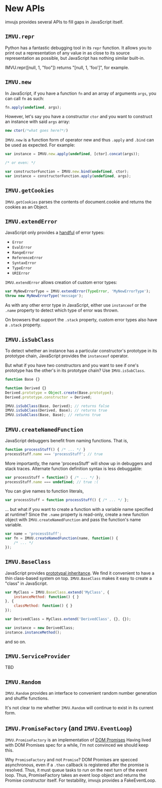 # New APIs

imvujs provides several APIs to fill gaps in JavaScript itself.

## `IMVU.repr`

Python has a fantastic debugging tool in its `repr` function.  It
allows you to print out a representation of any value in as close to
its source representation as possible, but JavaScript has nothing
similar built-in.

IMVU.repr([null, 1, "foo"]) returns "[null, 1, 'foo']", for example.

## `IMVU.new`

In JavaScript, if you have a function `fn` and an array of arguments
`args`, you can call `fn` as such:

```javascript
fn.apply(undefined, args);
```

However, let's say you have a constructor `ctor` and you want to
construct an instance with said `args` array:

```javascript
new ctor(/*what goes here?*/)
```

`IMVU.new` is a function form of operator new and thus `.apply` and
`.bind` can be used as expected.  For example:

```javascript
var instance = IMVU.new.apply(undefined, [ctor].concat(args));

/* or even: */

var constructorFunction = IMVU.new.bind(undefined, ctor);
var instance = constructorFunction.apply(undefined, args);
```

## `IMVU.getCookies`

`IMVU.getCookies` parses the contents of document.cookie and returns
the cookies as an Object.

## `IMVU.extendError`

JavaScript only provides a
[handful](https://developer.mozilla.org/en-US/docs/Web/JavaScript/Reference/Global_Objects/Error)
of error types:

* `Error`
* `EvalError`
* `RangeError`
* `ReferenceError`
* `SyntaxError`
* `TypeError`
* `URIError`

`IMVU.extendError` allows creation of custom error types:

```javascript
var MyNewErrorType = IMVU.extendError(TypeError, 'MyNewErrorType');
throw new MyNewErrorType('message');
```

As with any other error type in JavaScript, either use `instanceof` or
the `.name` property to detect which type of error was thrown.

On browsers that support the `.stack` property, custom error types
also have a `.stack` property.

## `IMVU.isSubClass`

To detect whether an instance has a particular constructor's prototype
in its prototype chain, JavaScript provides the `instanceof` operator.

But what if you have two constructors and you want to see if one's prototype has
the other's in its prototype chain?  Use `IMVU.isSubClass`.

```javascript
function Base {}

function Derived {}
Derived.prototype = Object.create(Base.prototype);
Derived.prototype.constructor = Derived;

IMVU.isSubClass(Base, Derived); // returns false
IMVU.isSubClass(Derived, Base); // returns true
IMVU.isSubClass(Base, Base); // returns true
```

## `IMVU.createNamedFunction`

JavaScript debuggers benefit from naming functions.  That is,

```javascript
function processStuff() { /* ... */ }
processStuff.name === 'processStuff'; // true
```

More importantly, the name 'processStuff' will show up in debuggers
and stack traces.  Alternate function definition syntax is less
debuggable:

```javascript
var processStuff = function() { /* ... */ };
processStuff.name === undefined; // true :(
```

You can give names to function literals,

```javascript
var processStuff = function processStuff() { /* ... */ };
```

... but what if you want to create a function with a variable name
specified at runtime?  Since the `.name` property is read-only, create
a new function object with `IMVU.createNamedFunction` and pass the
function's name variable.

```javascript
var name = 'processStuff';
var fn = IMVU.createNamedFunction(name, function() {
    /* ... */
});
```

## `IMVU.BaseClass`

JavaScript provides
[prototypal inheritance](http://javascript.crockford.com/prototypal.html).
We find it convenient to have a thin class-based system on top.
`IMVU.BaseClass` makes it easy to create a "class" in JavaScript.

```javascript
var MyClass = IMVU.BaseClass.extend('MyClass', {
    instanceMethod: function() { }
}, {
    classMethod: function() { }
});

var DerivedClass = MyClass.extend('DerivedClass', {}, {});

var instance = new DerivedClass;
instance.instanceMethod();
```

and so on.

## `IMVU.ServiceProvider`

TBD

## `IMVU.Random`

`IMVU.Random` provides an interface to convenient random number
generation and shuffle functions.

It's not clear to me whether `IMVU.Random` will continue to exist in
its current form.

## `IMVU.PromiseFactory` (and `IMVU.EventLoop`)

`IMVU.PromiseFactory` is an implementation of
[DOM Promises](http://dom.spec.whatwg.org/#i-promise-you-an-introduction)
Having lived with DOM Promises spec for a while, I'm not convinced we
should keep this.

Why `PromiseFactory` and not `Promise`?  DOM Promises are specced
asynchronous, even if a `.then` callback is registered after the
promise is resolved.  Thus, it must queue tasks to run on the next
turn of the event loop.  Thus, PromiseFactory takes an event loop
object and returns the Promise constructor itself.  For testability,
imvujs provides a FakeEventLoop.
